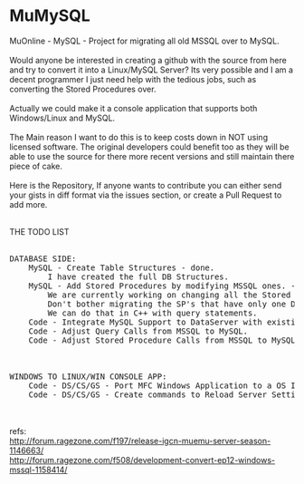 # MuMySQL
MuOnline - MySQL - Project for migrating all old MSSQL over to MySQL.
<br/><br/>
Would anyone be interested in creating a github with the source from here and try to convert it into a Linux/MySQL Server? Its very possible and I am a decent programmer I just need help with the tedious jobs, such as converting the Stored Procedures over.
<br/><br/>
Actually we could make it a console application that supports both Windows/Linux and MySQL.
<br/><br/>
The Main reason I want to do this is to keep costs down in NOT using licensed software. The original developers could benefit too as they will be able to use the source for there more recent versions and still maintain there piece of cake.
<br/><br/>
Here is the Repository, If anyone wants to contribute you can either send your gists in diff format via the issues section, or create a Pull Request to add more.
<br/><br/>

THE TODO LIST<br/><br/>
<pre>
DATABASE SIDE:
    MySQL - Create Table Structures - done.
        I have created the full DB Structures.
    MySQL - Add Stored Procedures by modifying MSSQL ones. - in progress.
        We are currently working on changing all the Stored Procedures over. 
        Don't bother migrating the SP's that have only one DELETE/INSERT/SELECT. 
        We can do that in C++ with query statements.
    Code - Integrate MySQL Support to DataServer with existing code from WoW Mangos.
    Code - Adjust Query Calls from MSSQL to MySQL.
    Code - Adjust Stored Procedure Calls from MSSQL to MySQL.
<br/><br/>
WINDOWS TO LINUX/WIN CONSOLE APP:
    Code - DS/CS/GS - Port MFC Windows Application to a OS Independent Console Application.
    Code - DS/CS/GS - Create commands to Reload Server Settings.
</pre>
<br/><br/>
refs:<br/>
http://forum.ragezone.com/f197/release-igcn-muemu-server-season-1146663/<br/>
http://forum.ragezone.com/f508/development-convert-ep12-windows-mssql-1158414/<br/>

